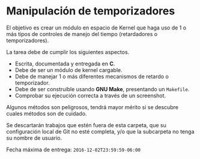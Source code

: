 # Manipulación de temporizadores

El objetivo es crear un módulo en espacio de Kernel que haga uso de 1 o más
tipos de controles de manejo del tiempo (retardadores o temporizadores).

La tarea debe de cumplir los siguientes aspectos.

* Escrita, documentada y entregada en **C**.
* Debe de ser un módulo de kernel cargable.
* Debe de manejar 1 o más diferentes mecanismos de retardo o temporizador.
* Debe de ser construíble usando **GNU Make**, presentando un `Makefile`.
* Comprobar su ejecución correcta a través de un screenshot.

Algunos métodos son peligrosos, tendrá mayor mérito si se descubre cuales
métodos son de cuidado.

Se descartarán trabajos que estén fuera de esta carpeta, que su
configuración local de Git no esté completa, y/o que la subcarpeta no tenga
su nombre de usuario.

Fecha máxima de entrega: `2016-12-02T23:59:59-06:00`


